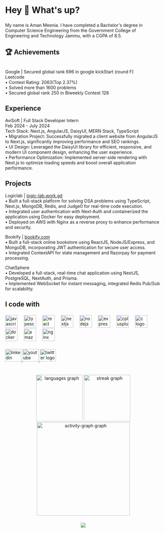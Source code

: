 <h1 align="left">Hey 👋 What's up?</h1>

###

<p align="left">My name is Aman Meenia. I have completed a Bachelor's degree in Computer Science Engineering from the Government College of Engineering and Technology Jammu, with a CGPA of 8.5.</p>

###

<h2 align="left">🏆 Achievements </h2>
<p align="left"> <br>Google | Secured global rank 696 in google kickStart (round F)<br>Leetcode <br>• Contest Rating: 2063(Top 2.37%)<br>• Solved more than 1600 problems<br>• Secured global rank 250 in Biweekly Contest 128</p>

<h2 align="left"> Experience</h2>

<p align="left">AviSoft | Full Stack Developer Intern<br>
Feb 2024 - July 2024<br>
Tech Stack: Next.js, AngularJS, DaisyUI, MERN Stack, TypeScript<br>
• Migration Project: Successfully migrated a client website from AngularJS to Next.js, significantly improving performance and SEO rankings.<br>
• UI Design: Leveraged the DaisyUI library for efficient, responsive, and modern UI component design, enhancing the user experience.<br>
• Performance Optimization: Implemented server-side rendering with Next.js to optimize loading speeds and boost overall application performance.</p>

<h2 align="left">Projects</h2>

<p align="left">Logiclab | <a href="https://logic-lab.work.gd">logic-lab.work.gd</a><br>• Built a full-stack platform for solving DSA problems using TypeScript, Next.js, MongoDB, Redis, and Judge0 for real-time code execution.<br>• Integrated user authentication with Next-Auth and containerized the application using Docker for easy deployment.<br>• Deployed on AWS with Nginx as a reverse proxy to enhance performance and security.</p>

<p align="left">Bookify | <a href="https://youtu.be/QczbMU5eWbA">bookify.com </a> <br>• Built a full-stack online bookstore using ReactJS, NodeJS/Express, and MongoDB, incorporating JWT authentication for secure user access.<br>• Integrated ContextAPI for state management and Razorpay for payment processing.</p>

<p align="left">ChatSphere <br>• Developed a full-stack, real-time chat application using NextJS, PostgreSQL, NextAuth, and Prisma.<br>• Implemented WebSocket for instant messaging, integrated Redis Pub/Sub for scalability.</p>


<h2 align="left">I code with</h2>

###

<div align="left">
  <img src="https://cdn.jsdelivr.net/gh/devicons/devicon/icons/javascript/javascript-original.svg" height="40" alt="javascript logo"  />
  <img width="12" />
  <img src="https://cdn.jsdelivr.net/gh/devicons/devicon/icons/typescript/typescript-original.svg" height="40" alt="typescript logo"  />
  <img width="12" />
  <img src="https://cdn.jsdelivr.net/gh/devicons/devicon/icons/react/react-original.svg" height="40" alt="react logo"  />
  <img width="12" />
  <img src="https://cdn.jsdelivr.net/gh/devicons/devicon/icons/nextjs/nextjs-original.svg" height="40" alt="nextjs logo"  />
  <img width="12" />
  <img src="https://cdn.jsdelivr.net/gh/devicons/devicon/icons/nodejs/nodejs-original.svg" height="40" alt="nodejs logo"  />
  <img width="12" />
  <img src="https://skillicons.dev/icons?i=express" height="40" alt="express logo"  />
  <img width="12" />
  <img src="https://skillicons.dev/icons?i=cpp" height="40" alt="cplusplus logo"  />
  <img width="12" />
  <img src="https://skillicons.dev/icons?i=c" height="40" alt="c logo"  />
  <img width="12" />
  <img src="https://skillicons.dev/icons?i=docker" height="40" alt="docker logo"  />
  <img width="12" />
  <img src="https://skillicons.dev/icons?i=aws" height="40" alt="amazonwebservices logo"  />
  <img width="12" />
  <img src="https://skillicons.dev/icons?i=nginx" height="40" alt="nginx logo"  />
</div>

###

<div align="left">
  <a href="https://www.linkedin.com/in/aman-meenia-b32a00206/" target="_blank">
    <img src="https://raw.githubusercontent.com/maurodesouza/profile-readme-generator/master/src/assets/icons/social/linkedin/default.svg" width="52" height="40" alt="linkedin logo"  />
  </a>
  <a href="https://www.youtube.com/@AmanMeenia" target="_blank">
    <img src="https://raw.githubusercontent.com/maurodesouza/profile-readme-generator/master/src/assets/icons/social/youtube/default.svg" width="52" height="40" alt="youtube logo"  />
  </a>
  <a href="https://x.com/meenia_aman" target="_blank">
    <img src="https://raw.githubusercontent.com/maurodesouza/profile-readme-generator/master/src/assets/icons/social/twitter/default.svg" width="52" height="40" alt="twitter logo"  />
  </a>
</div>

###

<br clear="both">

<div align="center">
  <img src="https://github-readme-stats.vercel.app/api/top-langs?username=Aman-Meenia&locale=en&hide_title=false&layout=compact&card_width=320&langs_count=5&theme=dracula&hide_border=false&order=2" height="150" alt="languages graph"  />
  <img src="https://streak-stats.demolab.com?user=Aman-Meenia&locale=en&mode=daily&theme=dracula&hide_border=false&border_radius=5&order=3" height="150" alt="streak graph"  />
  <img src="https://github-readme-activity-graph.vercel.app/graph?username=Aman-Meenia&radius=16&theme=react&area=true&order=5" height="300" alt="activity-graph graph"  />
</div>

###

<div align="center">
  <img src="https://profile-counter.glitch.me/Aman-Meenia/count.svg?"  />
</div>

###
